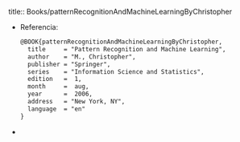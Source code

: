 title:: Books/patternRecognitionAndMachineLearningByChristopher

- Referencia: 
  ```LaTex
  @BOOK{patternRecognitionAndMachineLearningByChristopher,
    title     = "Pattern Recognition and Machine Learning",
    author    = "M., Christopher",
    publisher = "Springer",
    series    = "Information Science and Statistics",
    edition   =  1,
    month     =  aug,
    year      =  2006,
    address   = "New York, NY",
    language  = "en"
  }
  ```
-